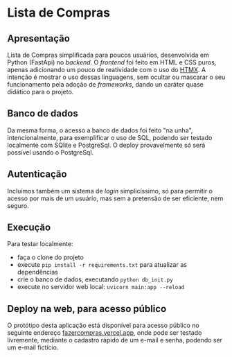 # Lista de Compras

## Apresentação
Lista de Compras simplificada para poucos usuários, desenvolvida em Python (FastApi) no _backend_. O _frontend_ foi feito em HTML e CSS puros, apenas adicionando um pouco de reatividade com o uso do [HTMX](htmx.org). A intenção é mostrar o uso dessas linguagens, sem ocultar ou mascarar o seu funcionamento pela adoção de _frameworks_, dando un caráter quase didático para o projeto.

## Banco de dados
Da mesma forma, o acesso a banco de dados foi feito "na unha", intencionalmente, para exemplificar o uso de SQL, podendo ser testado localmente com SQlite e PostgreSql. O deploy provavelmente só será possível usando o PostgreSql.

## Autenticação
Incluímos também um sistema de _login_ simplicíssimo, só para permitir o acesso por mais de um usuário, mas sem a pretensão de ser eficiente, nem seguro.

## Execução
Para testar localmente:
- faça o clone do projeto
- execute ```pip install -r requirements.txt``` para atualizar as dependências
- crie o banco de dados, executando ```python db_init.py```
- execute no servidor web local: ```uvicorn main:app --reload```

## Deploy na web, para acesso público
O protótipo desta aplicação está disponível para acesso público no seguinte endereço [fazercompras.vercel.app](https://fazercompras.vercel.app), onde pode ser testado livremente, mediante o cadastro rápido de um e-mail e senha, podendo ser um e-mail fictício.